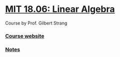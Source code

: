# [MIT 18.06: Linear Algebra](https://www.youtube.com/playlist?list=PLE7DDD91010BC51F8)
Course by Prof. Gilbert Strang
### [Course website](https://ocw.mit.edu/courses/mathematics/18-06-linear-algebra-spring-2010/video-lectures/)
### [Notes](MIT_18_06_Linear_Algebra_notes.pdf)
